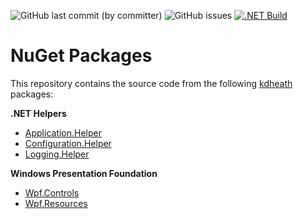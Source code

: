 ![GitHub last commit (by committer)](https://img.shields.io/github/last-commit/KevinDHeath/NugetPackages?label=last%20commit&style=plastic)
![GitHub issues](https://img.shields.io/github/issues/KevinDHeath/NugetPackages?style=plastic)
[![.NET Build](https://github.com/KevinDHeath/NuGetPackages/actions/workflows/build.yml/badge.svg)](https://github.com/KevinDHeath/NuGetPackages/actions/workflows/build.yml)

# NuGet Packages
This repository contains the source code from the following [kdheath](https://www.nuget.org/packages?q=owner:KevinDHeath) packages:

__.NET Helpers__
- [Application.Helper](./src/Helper/Application.Helper)
- [Configuration.Helper](./src/Helper/Configuration.Helper)
- [Logging.Helper](./src/Helper/Logging.Helper)

__Windows Presentation Foundation__
- [Wpf.Controls](./src/Wpf/Controls)
- [Wpf.Resources](./src/Wpf/Resources)
